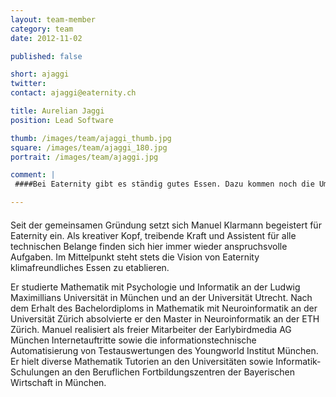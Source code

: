 ```yaml
---
layout: team-member
category: team
date: 2012-11-02

published: false

short: ajaggi
twitter: 
contact: ajaggi@eaternity.ch

title: Aurelian Jaggi
position: Lead Software

thumb: /images/team/ajaggi_thumb.jpg
square: /images/team/ajaggi_180.jpg
portrait: /images/team/ajaggi.jpg

comment: |
 ####Bei Eaternity gibt es ständig gutes Essen. Dazu kommen noch die Umweltaspekte, die auch nur überzeugen können. Auch die Liebe zur Natur geht bei mir durch den Magen. Dazu gibt es jeden Tag, auch wenn es mal nicht so gut klappt, das schöne Gefühl mit meiner Arbeit etwas Gutes zu tun. 

---
```


####
Seit der gemeinsamen Gründung setzt sich Manuel Klarmann begeistert für Eaternity ein. Als kreativer Kopf, treibende Kraft und Assistent für alle technischen Belange finden sich hier immer wieder anspruchsvolle Aufgaben. Im Mittelpunkt steht stets die Vision von Eaternity klimafreundliches Essen zu etablieren. 

Er studierte Mathematik mit Psychologie und Informatik an der Ludwig Maximillians Universität in München und an der Universität Utrecht. Nach dem Erhalt des Bachelordiploms in Mathematik mit Neuroinformatik an der Universität Zürich absolvierte er den Master in Neuroinformatik an der ETH Zürich. Manuel realisiert als freier Mitarbeiter der Earlybirdmedia AG München Internetauftritte sowie die informationstechnische Automatisierung von Testauswertungen des Youngworld Institut München. Er hielt diverse Mathematik Tutorien an den Universitäten sowie Informatik-Schulungen an den Beruflichen Fortbildungszentren der Bayerischen Wirtschaft in München.

